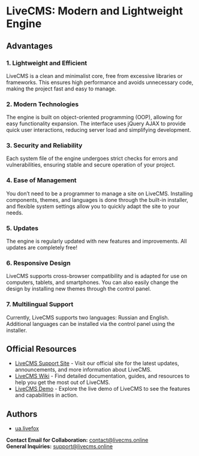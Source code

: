 # LiveCMS: Modern and Lightweight Engine

## Advantages

### 1. Lightweight and Efficient
LiveCMS is a clean and minimalist core, free from excessive libraries or frameworks. This ensures high performance and avoids unnecessary code, making the project fast and easy to manage.

### 2. Modern Technologies
The engine is built on object-oriented programming (OOP), allowing for easy functionality expansion. The interface uses jQuery AJAX to provide quick user interactions, reducing server load and simplifying development.

### 3. Security and Reliability
Each system file of the engine undergoes strict checks for errors and vulnerabilities, ensuring stable and secure operation of your project.

### 4. Ease of Management
You don’t need to be a programmer to manage a site on LiveCMS. Installing components, themes, and languages is done through the built-in installer, and flexible system settings allow you to quickly adapt the site to your needs.

### 5. Updates
The engine is regularly updated with new features and improvements. All updates are completely free!

### 6. Responsive Design
LiveCMS supports cross-browser compatibility and is adapted for use on computers, tablets, and smartphones. You can also easily change the design by installing new themes through the control panel.

### 7. Multilingual Support
Currently, LiveCMS supports two languages: Russian and English. Additional languages can be installed via the control panel using the installer.

## Official Resources

- [LiveCMS Support Site](https://livecms.online) - Visit our official site for the latest updates, announcements, and more information about LiveCMS.
- [LiveCMS Wiki](https://livecms.online/wiki) - Find detailed documentation, guides, and resources to help you get the most out of LiveCMS.
- [LiveCMS Demo](https://livecms.online/demo) - Explore the live demo of LiveCMS to see the features and capabilities in action.

## Authors

- [ua.livefox](https://livecms.online/id1)

**Contact Email for Collaboration:** contact@livecms.online  
**General Inquiries:** support@livecms.online